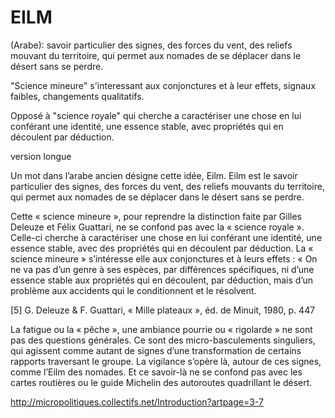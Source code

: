 # EILM

(Arabe): savoir particulier des signes, des forces du vent, des reliefs mouvant du territoire, qui permet aux nomades de se déplacer dans le désert sans se perdre.

"Science mineure" s'interessant aux conjonctures et à leur effets, signaux faibles, changements qualitatifs.

Opposé à "science royale" qui cherche a caractériser une chose en lui conférant une identité, une essence stable, avec propriétés qui en découlent par déduction.

version longue

Un mot dans l’arabe ancien désigne cette idée, Eilm. Eilm est le savoir particulier des signes, des forces du vent, des reliefs mouvants du territoire, qui permet aux nomades de se déplacer dans le désert sans se perdre. 

Cette « science mineure », pour reprendre la distinction faite par Gilles Deleuze et Félix Guattari, ne se confond pas avec la « science royale ». Celle-ci cherche à caractériser une chose en lui conférant une identité, une essence stable, avec des propriétés qui en découlent par déduction. La « science mineure » s’intéresse elle aux conjonctures et à leurs effets : « On ne va pas d’un genre à ses espèces, par différences spécifiques, ni d’une essence stable aux propriétés qui en découlent, par déduction, mais d’un problème aux accidents qui le conditionnent et le résolvent.

[5] G. Deleuze & F. Guattari, « Mille plateaux », éd. de Minuit, 1980, p. 447

La fatigue ou la « pêche », une ambiance pourrie ou « rigolarde » ne sont pas des questions générales. Ce sont des micro-basculements singuliers, qui agissent comme autant de signes d’une transformation de certains rapports traversant le groupe. La vigilance s’opère là, autour de ces signes, comme l’Eilm des nomades. Et ce savoir-là ne se confond pas avec les cartes routières ou le guide Michelin des autoroutes quadrillant le désert.

http://micropolitiques.collectifs.net/Introduction?artpage=3-7

